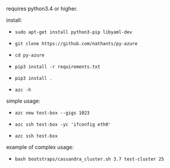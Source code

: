 requires python3.4 or higher.

install:

- `sudo apt-get install python3-pip libyaml-dev`

- `git clone https://github.com/nathants/py-azure`

- `cd py-azure`

- `pip3 install -r requirements.txt`

- `pip3 install .`

- `azc -h`


simple usage:

- `azc new test-box --gigs 1023`

- `azc ssh test-box -yc 'ifconfig eth0'`

- `azc ssh test-box`

example of complex usage:

- `bash bootstraps/cassandra_cluster.sh 3.7 test-cluster 25`

